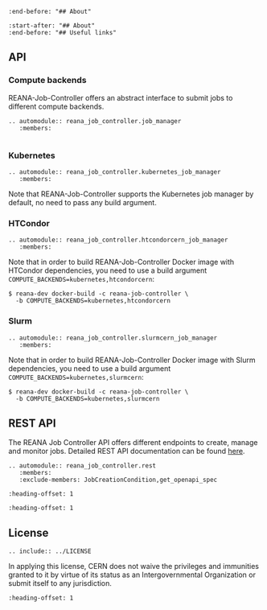<!-- markdownlint-disable MD041 -->
<!-- markdownlint-disable MD033 -->

```{include} ../README.md
:end-before: "## About"
```

```{include} ../README.md
:start-after: "## About"
:end-before: "## Useful links"
```

## API

### Compute backends

REANA-Job-Controller offers an abstract interface to submit jobs to different
compute backends.

```{eval-rst}
.. automodule:: reana_job_controller.job_manager
   :members:
```

```{image} /_static/reana-job-manager.png

```

### Kubernetes

```{eval-rst}
.. automodule:: reana_job_controller.kubernetes_job_manager
   :members:
```

Note that REANA-Job-Controller supports the Kubernetes job manager by default,
no need to pass any build argument.

### HTCondor

```{eval-rst}
.. automodule:: reana_job_controller.htcondorcern_job_manager
   :members:
```

Note that in order to build REANA-Job-Controller Docker image with HTCondor
dependencies, you need to use a build argument
`COMPUTE_BACKENDS=kubernetes,htcondorcern`:

```console
$ reana-dev docker-build -c reana-job-controller \
  -b COMPUTE_BACKENDS=kubernetes,htcondorcern
```

### Slurm

```{eval-rst}
.. automodule:: reana_job_controller.slurmcern_job_manager
   :members:
```

Note that in order to build REANA-Job-Controller Docker image with Slurm
dependencies, you need to use a build argument
`COMPUTE_BACKENDS=kubernetes,slurmcern`:

```console
$ reana-dev docker-build -c reana-job-controller \
  -b COMPUTE_BACKENDS=kubernetes,slurmcern
```

## REST API

The REANA Job Controller API offers different endpoints to create, manage and
monitor jobs. Detailed REST API documentation can be found
<a href="_static/api.html">here</a>.

```{eval-rst}
.. automodule:: reana_job_controller.rest
   :members:
   :exclude-members: JobCreationCondition,get_openapi_spec
```

```{include} ../CHANGELOG.md
:heading-offset: 1
```

```{include} ../CONTRIBUTING.md
:heading-offset: 1
```

## License

```{eval-rst}
.. include:: ../LICENSE
```

In applying this license, CERN does not waive the privileges and immunities
granted to it by virtue of its status as an Intergovernmental Organization or
submit itself to any jurisdiction.

```{include} ../AUTHORS.md
:heading-offset: 1
```
